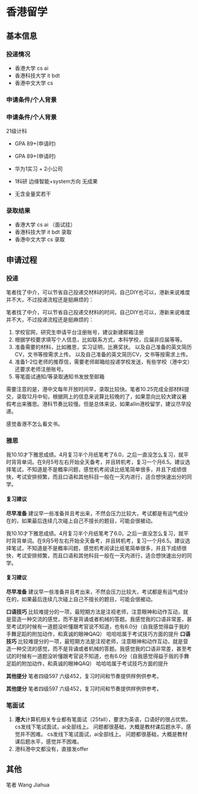 # 香港留学

## 基本信息


### 投递情况


- 香港大学 cs ai
- 香港科技大学 it bdt
- 香港中文大学 cs

### 申请条件/个人背景


### 申请条件/个人背景

21级计科

- GPA 89+(申请时)

- GPA 89+(申请时)
- 华为1实习 + 2小公司
- 1科研 边缘智能+system方向 无成果
- 无含金量奖若干


### 录取结果


- 香港大学 cs ai （面试挂）
- 香港科技大学 it bdt 录取
- 香港中文大学 cs 录取


## 申请过程


### 投递

笔者找了中介，可以节省自己投递交材料的时间，自己DIY也可以，港新来说难度并不大，不过投递流程还是挺麻烦的：


笔者找了中介，可以节省自己投递交材料的时间，自己DIY也可以，港新来说难度并不大，不过投递流程还是挺麻烦的：

1. 学校官网，研究生申请平台注册账号，建议新建邮箱注册
2. 根据学校要求填写个人信息，比如联系方式，本科学校，应届非应届等等。
3. 准备需要的材料，比如雅思，实习证明，比赛奖状。
   以及自己准备的英文简历CV，文书等按需求上传。
   以及自己准备的英文简历CV，文书等按需求上传。
4. 准备1-2位老师的推荐信，需要老师邮箱给投递学校发送，有些学校（港中文）还要求老师注册账号。
5. 等笔面试通知/等录取通知书发放至邮箱

需要注意的是，港中文每年开放时间早，录取比较快。笔者10.25完成全部材料提交，录取12月中旬，根据网上的信息来说算比较晚的了，如果意向比较大建议暑假考出来雅思。港科节奏比较慢。但是总体来说，如果allin港校留学，建议尽早投递。


感觉香港不怎么看文书。


### 雅思

我10.10才下雅思成绩。4月复习半个月纸笔考了6.0，之后一直没怎么复习，就平时背背单词。在9月5号左右开始全天备考，并且转机考，复习一个月6.5。建议选择笔试，不知道是不是概率问题，感觉机考阅读比纸笔简单很多，并且下成绩很快，考试安排频繁，而且口语和其他科目一般在一天内进行，适合想快速出分的同学。

#### 复习建议

**尽早准备** 建议早一些准备并且考出来，不然会压力比较大，考试都是有运气成分在的，如果最后连续几次碰上自己不擅长的题目，可能会很被动。

我10.10才下雅思成绩。4月复习半个月纸笔考了6.0，之后一直没怎么复习，就平时背背单词。在9月5号左右开始全天备考，并且转机考，复习一个月6.5。建议选择笔试，不知道是不是概率问题，感觉机考阅读比纸笔简单很多，并且下成绩很快，考试安排频繁，而且口语和其他科目一般在一天内进行，适合想快速出分的同学。

#### 复习建议

**尽早准备** 建议早一些准备并且考出来，不然会压力比较大，考试都是有运气成分在的，如果最后连续几次碰上自己不擅长的题目，可能会很被动。

**口语技巧** 比较难提分的一项，最短期方法是注视老师，注意眼神和动作互动，就是营造一种交流的感觉，而不是背诵或者机械的答题。我感觉我的口语非常差，甚至考试的时候有一道题没听懂跟考官说不知道，也有6.0分（自我感觉得益于我的手舞足蹈的附加动作，和真诚的眼神QAQ） 哈哈哈属于考试技巧方面的提升
**口语技巧** 比较难提分的一项，最短期方法是注视老师，注意眼神和动作互动，就是营造一种交流的感觉，而不是背诵或者机械的答题。我感觉我的口语非常差，甚至考试的时候有一道题没听懂跟考官说不知道，也有6.0分（自我感觉得益于我的手舞足蹈的附加动作，和真诚的眼神QAQ） 哈哈哈属于考试技巧方面的提升

**其他提分**
笔者四级597 六级452，复习时间和节奏提供样例供参考。

**其他提分**
笔者四级597 六级452，复习时间和节奏提供样例供参考。

### 笔面试


1. **港大**计算机相关专业都有笔面试（25fall），要求为英语，口语好的很占优势。
   cs发线下笔试面试，ai全部线上。 问题都很基础，大概是教材课后题水平，感觉并不困难。
   cs发线下笔试面试，ai全部线上。 问题都很基础，大概是教材课后题水平，感觉并不困难。
2. 港科港中文都没有，直接发offer


## 其他


笔者 Wang Jiahua

